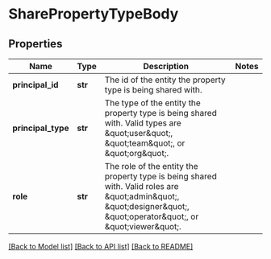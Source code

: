 # SharePropertyTypeBody

## Properties
Name | Type | Description | Notes
------------ | ------------- | ------------- | -------------
**principal_id** | **str** | The id of the entity the property type is being shared with. | 
**principal_type** | **str** | The type of the entity the property type is being shared with. Valid types are \&quot;user\&quot;, \&quot;team\&quot;, or \&quot;org\&quot;. | 
**role** | **str** | The role of the entity the property type is being shared with. Valid roles are \&quot;admin\&quot;, \&quot;designer\&quot;, \&quot;operator\&quot;, or \&quot;viewer\&quot;. | 

[[Back to Model list]](../README.md#documentation-for-models) [[Back to API list]](../README.md#documentation-for-api-endpoints) [[Back to README]](../README.md)

